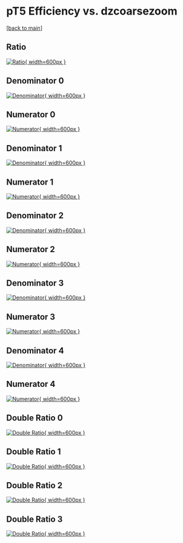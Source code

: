 # pT5 Efficiency vs. dzcoarsezoom

[[back to main](./)]



## Ratio

[![Ratio](../mtv/var/pT5_base_11_1_eff_dzcoarsezoom.png){ width=600px }](../mtv/var/pT5_base_11_1_eff_dzcoarsezoom.pdf)

## Denominator 0

[![Denominator](../mtv/den/pT5_base_11_1_eff_dzcoarsezoom_den0.png){ width=600px }](../mtv/den/pT5_base_11_1_eff_dzcoarsezoom_den0.pdf)

## Numerator 0

[![Numerator](../mtv/num/pT5_base_11_1_eff_dzcoarsezoom_num0.png){ width=600px }](../mtv/num/pT5_base_11_1_eff_dzcoarsezoom_num0.pdf)

## Denominator 1

[![Denominator](../mtv/den/pT5_base_11_1_eff_dzcoarsezoom_den1.png){ width=600px }](../mtv/den/pT5_base_11_1_eff_dzcoarsezoom_den1.pdf)

## Numerator 1

[![Numerator](../mtv/num/pT5_base_11_1_eff_dzcoarsezoom_num1.png){ width=600px }](../mtv/num/pT5_base_11_1_eff_dzcoarsezoom_num1.pdf)

## Denominator 2

[![Denominator](../mtv/den/pT5_base_11_1_eff_dzcoarsezoom_den2.png){ width=600px }](../mtv/den/pT5_base_11_1_eff_dzcoarsezoom_den2.pdf)

## Numerator 2

[![Numerator](../mtv/num/pT5_base_11_1_eff_dzcoarsezoom_num2.png){ width=600px }](../mtv/num/pT5_base_11_1_eff_dzcoarsezoom_num2.pdf)

## Denominator 3

[![Denominator](../mtv/den/pT5_base_11_1_eff_dzcoarsezoom_den3.png){ width=600px }](../mtv/den/pT5_base_11_1_eff_dzcoarsezoom_den3.pdf)

## Numerator 3

[![Numerator](../mtv/num/pT5_base_11_1_eff_dzcoarsezoom_num3.png){ width=600px }](../mtv/num/pT5_base_11_1_eff_dzcoarsezoom_num3.pdf)

## Denominator 4

[![Denominator](../mtv/den/pT5_base_11_1_eff_dzcoarsezoom_den4.png){ width=600px }](../mtv/den/pT5_base_11_1_eff_dzcoarsezoom_den4.pdf)

## Numerator 4

[![Numerator](../mtv/num/pT5_base_11_1_eff_dzcoarsezoom_num4.png){ width=600px }](../mtv/num/pT5_base_11_1_eff_dzcoarsezoom_num4.pdf)

## Double Ratio 0

[![Double Ratio](../mtv/ratio/pT5_base_11_1_eff_dzcoarsezoom_ratio0.png){ width=600px }](../mtv/ratio/pT5_base_11_1_eff_dzcoarsezoom_ratio0.pdf)

## Double Ratio 1

[![Double Ratio](../mtv/ratio/pT5_base_11_1_eff_dzcoarsezoom_ratio1.png){ width=600px }](../mtv/ratio/pT5_base_11_1_eff_dzcoarsezoom_ratio1.pdf)

## Double Ratio 2

[![Double Ratio](../mtv/ratio/pT5_base_11_1_eff_dzcoarsezoom_ratio2.png){ width=600px }](../mtv/ratio/pT5_base_11_1_eff_dzcoarsezoom_ratio2.pdf)

## Double Ratio 3

[![Double Ratio](../mtv/ratio/pT5_base_11_1_eff_dzcoarsezoom_ratio3.png){ width=600px }](../mtv/ratio/pT5_base_11_1_eff_dzcoarsezoom_ratio3.pdf)

